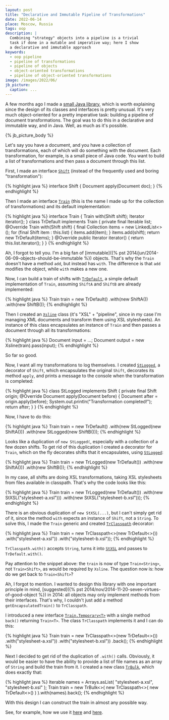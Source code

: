 ```yaml
---
layout: post
title: "Declarative and Immutable Pipeline of Transformations"
date: 2022-06-14
place: Moscow, Russia
tags: oop
description: |
  Combining "strategy" objects into a pipeline is a trivial
  task if done in a mutable and imperative way; here I show
  a declarative and immutable approach
keywords:
  - oop pipeline
  - pipeline of transformations
  - pipeline of objects
  - object-oriented transformations
  - pipeline of object-oriented transformations
image: /images/2022/06/
jb_picture:
  caption: ...
---
```


A few months ago I made a [small Java library](https://github.com/yegor256/xsline),
which is worth explaining since
the design of its classes and interfaces is pretty unusual. It's very much
object-oriented for a pretty imperative task: building a pipeline of
document transformations. The goal was to do this in a declarative and
immutable way, and in Java. Well, as much as it's possible.

<!--more-->

{% jb_picture_body %}

Let's say you have a document, and you have a collection of transformations,
each of which will do something with the document. Each transformation, for example,
is a small piece of Java code. You want to build a list
of transformations and then pass a document through this list.

First, I made an interface [`Shift`](https://github.com/yegor256/xsline/blob/0.5.2/src/main/java/com/yegor256/xsline/Shift.java)
(instead of the frequently used and boring "transformation"):

{% highlight java %}
interface Shift {
  Document apply(Document doc);
}
{% endhighlight %}

Then I made an interface [`Train`](https://github.com/yegor256/xsline/blob/0.5.2/src/main/java/com/yegor256/xsline/Train.java)
(this is the name I made up for the collection
of transformations) and its default implementation:

{% highlight java %}
interface Train {
  Train with(Shift shift);
  Iterator<Shift> iterator();
}
class TrDefault implements Train {
  private final Iterable<Shift> list;
  @Override
  Train with(Shift shift) {
    final Collection<Shift> items = new LinkedList<>();
    for (final Shift item : this.list) {
        items.add(item);
    }
    items.add(shift);
    return new TrDefault(items);
  }
  @Override
  public Iterator<Shift> iterator() {
      return this.list.iterator();
  }
}
{% endhighlight %}

Ah, I forgot to tell you. I'm a big fan of [immutable]({% pst 2014/jun/2014-06-09-objects-should-be-immutable %})
objects. That's why the
`Train` doesn't have a method `add`, but instead has `with`. The difference is that
`add` modifies the object, while `with` makes a new one.

Now, I can build a train of shifts with
[`TrDefault`](https://github.com/yegor256/xsline/blob/0.5.2/src/main/java/com/yegor256/xsline/TrDefault.java),
a simple default implementation of `Train`, assuming
`ShiftA` and `ShiftB` are already implemented:

{% highlight java %}
Train train = new TrDefault()
  .with(new ShiftA())
  .with(new ShiftB());
{% endhighlight %}

Then I created an [`Xsline`](https://github.com/yegor256/xsline/blob/0.5.2/src/main/java/com/yegor256/xsline/Xsline.java)
class (it's "XSL" + "pipeline", since in my case
I'm managing XML documents and transform them using XSL stylesheets). An instance
of this class encapsulates an instance of `Train` and then passes a document
through all its transformations:

{% highlight java %}
Document input = ...;
Document output = new Xsline(train).pass(input);
{% endhighlight %}

So far so good.

Now, I want all my transformations to log themselves. I created
[`StLogged`](https://github.com/yegor256/xsline/blob/0.5.2/src/main/java/com/yegor256/xsline/StLogged.java),
a decorator of `Shift`, which encapsulates the original `Shift`, decorates its method `apply`,
and prints a message to the console when the transformation is completed:

{% highlight java %}
class StLogged implements Shift {
  private final Shift origin;
  @Override
  Document apply(Document before) {
    Document after = origin.apply(before);
    System.out.println("Transformation completed!");
    return after;
  }
}
{% endhighlight %}

Now, I have to do this:

{% highlight java %}
Train train = new TrDefault()
  .with(new StLogged(new ShiftA()))
  .with(new StLogged(new ShiftB()));
{% endhighlight %}

Looks like a duplication of `new StLogged(`, especially with a collection of a few dozen
shifts. To get rid of this duplication I created a decorator for `Train`, which
on the fly decorates shifts that it encapsulates, using
[`StLogged`](https://github.com/yegor256/xsline/blob/0.5.2/src/main/java/com/yegor256/xsline/StLogged.java):

{% highlight java %}
Train train = new TrLogged(new TrDefault())
  .with(new ShiftA()))
  .with(new ShiftB());
{% endhighlight %}

In my case, all shifts are doing XSL transformations, taking XSL stylesheets from
files available in classpath. That's why the code looks like this:

{% highlight java %}
Train train = new TrLogged(new TrDefault())
  .with(new StXSL("stylesheet-a.xsl")))
  .with(new StXSL("stylesheet-b.xsl")));
{% endhighlight %}

There is an obvious duplication of `new StXSL(...)`, but I can't simply get rid of it,
since the method `with` expects an instance of `Shift`, not a `String`. To solve this,
I made the `Train` generic and created
[`TrClasspath`](https://github.com/yegor256/xsline/blob/0.5.2/src/main/java/com/yegor256/xsline/TrClasspath.java)
decorator:

{% highlight java %}
Train<String> train = new TrClasspath<>(new TrDefault<>())
  .with("stylesheet-a.xsl"))
  .with("stylesheet-b.xsl"));
{% endhighlight %}

`TrClasspath.with()` accepts `String`, turns it into
[`StXSL`](https://github.com/yegor256/xsline/blob/0.5.2/src/main/java/com/yegor256/xsline/StXSL.java)
and passes to `TrDefault.with()`.

Pay attention to the snippet above: the `train` is now of type `Train<String>`, not `Train<Shift>`,
as would be required by `Xsline`.
The question now is: how do we get back to `Train<Shift>`?

Ah, I forgot to mention. I wanted to design this library with one important principle
in mind, [suggested]({% pst 2014/nov/2014-11-20-seven-virtues-of-good-object %})
in 2014: all objects may only implement methods from their interfaces. That's why,
I couldn't just add a method `getEncapsulatedTrain()` to `TrClasspath`.

I introduced a new interface
[`Train.Temporary<T>`](https://github.com/yegor256/xsline/blob/0.5.2/src/main/java/com/yegor256/xsline/Train.java)
with a single method `back()`
returning `Train<T>`. The class `TrClasspath` implements
it and I can do this:

{% highlight java %}
Train<Shift> train = new TrClasspath<>(new TrDefault<>())
  .with("stylesheet-a.xsl"))
  .with("stylesheet-b.xsl"))
  .back();
{% endhighlight %}

Next I decided to get rid of the duplication of `.with()` calls. Obviously, it would
be easier to have the ability to provide a list of file names as an array of `String`
and build the train from it. I created a new class
[`TrBulk`](https://github.com/yegor256/xsline/blob/0.5.2/src/main/java/com/yegor256/xsline/TrBulk.java),
which does exactly that:

{% highlight java %}
Iterable<String> names = Arrays.asList(
  "stylesheet-a.xsl",
  "stylesheet-b.xsl"
);
Train<Shift> train = new TrBulk<>(
  new TrClasspath<>(
    new TrDefault<>()
  )
).with(names).back();
{% endhighlight %}

With this design I can construct the train in almost any possible way.

See, for example, how we use it [here](https://github.com/objectionary/eo/blob/0.23.6/eo-parser/src/main/java/org/eolang/parser/ParsingTrain.java#L86-L103) and [here](https://github.com/objectionary/eo/blob/0.23.6/eo-maven-plugin/src/main/java/org/eolang/maven/SpyTrain.java#L49-L75).

